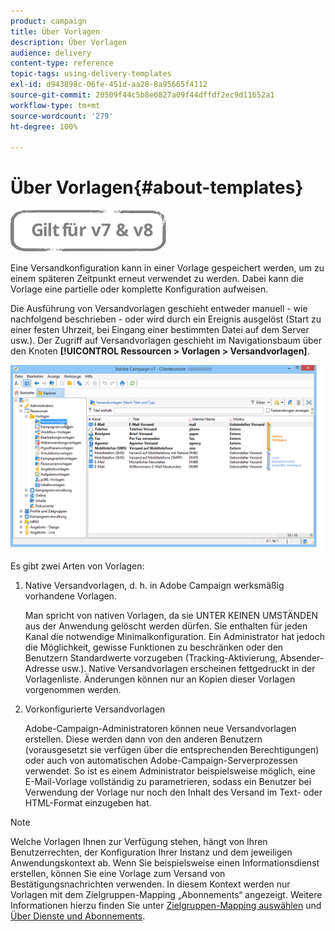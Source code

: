 ```yaml
---
product: campaign
title: Über Vorlagen
description: Über Vorlagen
audience: delivery
content-type: reference
topic-tags: using-delivery-templates
exl-id: d943898c-06fe-451d-aa28-8a95665f4112
source-git-commit: 20509f44c5b8e0827a09f44dffdf2ec9d11652a1
workflow-type: tm+mt
source-wordcount: '279'
ht-degree: 100%

---
```


# Über Vorlagen{#about-templates}

![](../../assets/common.svg)

Eine Versandkonfiguration kann in einer Vorlage gespeichert werden, um zu einem späteren Zeitpunkt erneut verwendet zu werden. Dabei kann die Vorlage eine partielle oder komplette Konfiguration aufweisen.

Die Ausführung von Versandvorlagen geschieht entweder manuell - wie nachfolgend beschrieben - oder wird durch ein Ereignis ausgelöst (Start zu einer festen Uhrzeit, bei Eingang einer bestimmten Datei auf dem Server usw.). Der Zugriff auf Versandvorlagen geschieht im Navigationsbaum über den Knoten **[!UICONTROL Ressourcen > Vorlagen > Versandvorlagen]**.

![](assets/s_user_template_list.png)

Es gibt zwei Arten von Vorlagen:

1. Native Versandvorlagen, d. h. in Adobe Campaign werksmäßig vorhandene Vorlagen.

   Man spricht von nativen Vorlagen, da sie UNTER KEINEN UMSTÄNDEN aus der Anwendung gelöscht werden dürfen. Sie enthalten für jeden Kanal die notwendige Minimalkonfiguration. Ein Administrator hat jedoch die Möglichkeit, gewisse Funktionen zu beschränken oder den Benutzern Standardwerte vorzugeben (Tracking-Aktivierung, Absender-Adresse usw.). Native Versandvorlagen erscheinen fettgedruckt in der Vorlagenliste. Änderungen können nur an Kopien dieser Vorlagen vorgenommen werden.

1. Vorkonfigurierte Versandvorlagen

   Adobe-Campaign-Administratoren können neue Versandvorlagen erstellen. Diese werden dann von den anderen Benutzern (vorausgesetzt sie verfügen über die entsprechenden Berechtigungen) oder auch von automatischen Adobe-Campaign-Serverprozessen verwendet. So ist es einem Administrator beispielsweise möglich, eine E-Mail-Vorlage vollständig zu parametrieren, sodass ein Benutzer bei Verwendung der Vorlage nur noch den Inhalt des Versand im Text- oder HTML-Format einzugeben hat.

>[!NOTE]
>
>Welche Vorlagen Ihnen zur Verfügung stehen, hängt von Ihren Benutzerrechten, der Konfiguration Ihrer Instanz und dem jeweiligen Anwendungskontext ab. Wenn Sie beispielsweise einen Informationsdienst erstellen, können Sie eine Vorlage zum Versand von Bestätigungsnachrichten verwenden. In diesem Kontext werden nur Vorlagen mit dem Zielgruppen-Mapping „Abonnements“ angezeigt. Weitere Informationen hierzu finden Sie unter [Zielgruppen-Mapping auswählen](selecting-a-target-mapping.md) und [Über Dienste und Abonnements](about-services-and-subscriptions.md).
